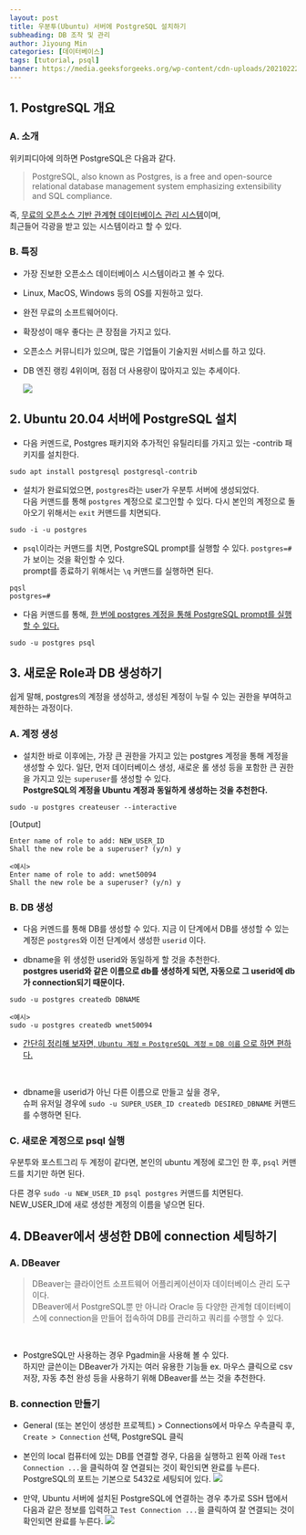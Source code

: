 ```yaml
---
layout: post
title: 우분투(Ubuntu) 서버에 PostgreSQL 설치하기
subheading: DB 조작 및 관리
author: Jiyoung Min
categories: [데이터베이스]
tags: [tutorial, psql]
banner: https://media.geeksforgeeks.org/wp-content/cdn-uploads/20210222194931/PostgreSQL-Tutorial.png
---
```


## 1. PostgreSQL 개요

### A. 소개

위키피디아에 의하면 PostgreSQL은 다음과 같다.
> PostgreSQL, also known as Postgres, is a free and open-source relational database management system emphasizing extensibility and SQL compliance.

즉, <u>무료의 오픈소스 기반 관계형 데이터베이스 관리 시스템</u>이며,   
최근들어 각광을 받고 있는 시스템이라고 할 수 있다.

### B. 특징

- 가장 진보한 오픈소스 데이터베이스 시스템이라고 볼 수 있다.
- Linux, MacOS, Windows 등의 OS를 지원하고 있다.
- 완전 무료의 소프트웨어이다.
- 확장성이 매우 좋다는 큰 장점을 가지고 있다.
- 오픈소스 커뮤니티가 있으며, 많은 기업들이 기술지원 서비스를 하고 있다.
- DB 엔진 랭킹 4위이며, 점점 더 사용량이 많아지고 있는 추세이다.

  <img src="https://drive.google.com/uc?export=view&id=1YeFp8hhJ8UtzA0Pk8J3b2XgpJ3y0lHJa">

## 2. Ubuntu 20.04 서버에 PostgreSQL 설치

- 다음 커멘드로, Postgres 패키지와 추가적인 유틸리티를 가지고 있는 -contrib 패키지를 설치한다.

```
sudo apt install postgresql postgresql-contrib
```

- 설치가 완료되었으면, `postgres`라는 user가 우분투 서버에 생성되었다.   
  다음 커맨드를 통해 `postgres` 계정으로 로그인할 수 있다. 다시 본인의 계정으로 돌아오기 위해서는 `exit` 커맨드를 치면되다.

```
sudo -i -u postgres
```

- `psql`이라는 커맨드를 치면, PostgreSQL prompt를 실행할 수 있다. `postgres=#`가 보이는 것을 확인할 수 있다.   
  prompt를 종료하기 위해서는 `\q` 커맨드를 실행하면 된다.
```
pqsl
postgres=#
```

- 다음 커맨드를 통해, <u>한 번에 postgres 계정을 통해 PostgreSQL prompt를 실행할 수 있다.</u>
```
sudo -u postgres psql
```

## 3. 새로운 Role과 DB 생성하기
쉽게 말해, postgres의 계정을 생성하고, 생성된 계정이 누릴 수 있는 권한을 부여하고 제한하는 과정이다.

### A. 계정 생성
- 설치한 바로 이후에는, 가장 큰 권한을 가지고 있는 postgres 계정을 통해 계정을 생성할 수 있다.
일단, 먼저 데이터베이스 생성, 새로운 롤 생성 등을 포함한 큰 권한을 가지고 있는 `superuser`를 생성할 수 있다.    
**PostgreSQL의 계정을 Ubuntu 계정과 동일하게 생성하는 것을 추천한다.**

```
sudo -u postgres createuser --interactive
```
[Output]
```
Enter name of role to add: NEW_USER_ID
Shall the new role be a superuser? (y/n) y

<예시>
Enter name of role to add: wnet50094
Shall the new role be a superuser? (y/n) y
```

### B. DB 생성
- 다음 커멘드를 통해 DB를 생성할 수 있다. 지금 이 단계에서 DB를 생성할 수 있는 계정은 `postgres`와 이전 단계에서 생성한 `userid` 이다.   

- dbname을 위 생성한 userid와 동일하게 할 것을 추천한다.   
**postgres userid와 같은 이름으로 db를 생성하게 되면, 자동으로 그 userid에 db가 connection되기 때문이다.**
```
sudo -u postgres createdb DBNAME

<예시>
sudo -u postgres createdb wnet50094
```

- <u>간단히 정리해 보자면, `Ubuntu 계정` = `PostgreSQL 계정` = `DB 이름` 으로 하면 편하다.</u>
</br>

- dbname을 userid가 아닌 다른 이름으로 만들고 싶을 경우,   
슈퍼 유저일 경우에 `sudo -u SUPER_USER_ID createdb DESIRED_DBNAME` 커맨드를 수행하면 된다.

### C. 새로운 계정으로 psql 실행

우분투와 포스트그리 두 계정이 같다면, 본인의 ubuntu 계정에 로그인 한 후, `psql` 커맨드를 치기만 하면 된다.

다른 경우 `sudo -u NEW_USER_ID psql postgres` 커맨드를 치면된다. NEW_USER_ID에 새로 생성한 계정의 이름을 넣으면 된다.

## 4. DBeaver에서 생성한 DB에 connection 세팅하기

### A. DBeaver
> DBeaver는 클라이언트 소프트웨어 어플리케이션이자 데이터베이스 관리 도구이다.     
> DBeaver에서 PostgreSQL뿐 만 아니라 Oracle 등 다양한 관계형 데이터베이스에 connection을 만들어 접속하여 DB를 관리하고 쿼리를 수행할 수 있다.
</br>

- PostgreSQL만 사용하는 경우 Pgadmin을 사용해 볼 수 있다.    
하지만 글쓴이는 DBeaver가 가지는 여러 유용한 기능들 ex. 마우스 클릭으로 csv 저장, 자동 추천 완성 등을 사용하기 위해 DBeaver를 쓰는 것을 추천한다.

### B. connection 만들기

- General (또는 본인이 생성한 프로젝트) > Connections에서 마우스 우측클릭 후, `Create > Connection` 선택, PostgreSQL 클릭

- 본인의 local 컴퓨터에 있는 DB를 연결할 경우, 다음을 실행하고 왼쪽 아래 `Test Connection ...`을 클릭하여 잘 연결되는 것이 확인되면 완료를 누른다.    
  PostgreSQL의 포트는 기본으로 5432로 세팅되어 있다.
  <img src="https://drive.google.com/uc?export=view&id=1du7gVf2t7L-74q3wTNNAoEsp5o5Thc3H">

- 만약, Ubuntu 서버에 설치된 PostgreSQL에 연결하는 경우 추가로 SSH 탭에서 다음과 같은 정보를 입력하고 `Test Connection ...`을 클릭하여 잘 연결되는 것이 확인되면 완료를 누른다.
    <img src="https://drive.google.com/uc?export=view&id=1jjomqA4qMFchDMj9-zefAadjG8VWOpsy">